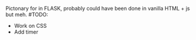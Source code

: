 Pictonary for in FLASK, probably could have been done in vanilla HTML + js but meh. 
#TODO:
- Work on CSS
- Add timer 